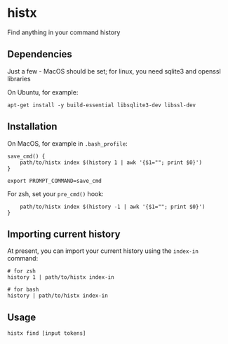 # histx
Find anything in your command history

## Dependencies
Just a few - MacOS should be set; for linux, you need sqlite3 and openssl libraries

On Ubuntu, for example:
```
apt-get install -y build-essential libsqlite3-dev libssl-dev
```
## Installation
On MacOS, for example in `.bash_profile`:
```shell
save_cmd() {
    path/to/histx index $(history 1 | awk '{$1=""; print $0}')
}

export PROMPT_COMMAND=save_cmd
```

For zsh, set your `pre_cmd()` hook:
```shell
    path/to/histx index $(history -1 | awk '{$1=""; print $0}')
}
```

## Importing current history

At present, you can import your current history using the `index-in` command:

```shell
# for zsh
history 1 | path/to/histx index-in

# for bash
history | path/to/histx index-in
```

## Usage
```
histx find [input tokens]
```
